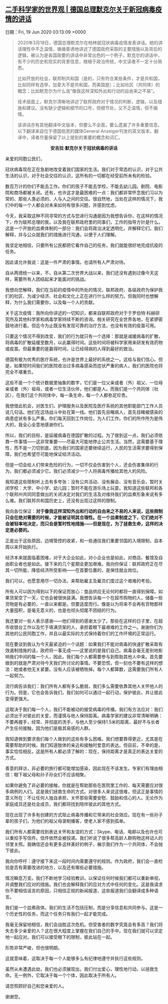 [二手科学家的世界观 | 德国总理默克尔关于新冠病毒疫情的讲话](https://chinadigitaltimes.net/chinese/2020/06/%e4%ba%8c%e6%89%8b%e7%a7%91%e5%ad%a6%e5%ae%b6%e7%9a%84%e4%b8%96%e7%95%8c%e8%a7%82-%e5%be%b7%e5%9b%bd%e6%80%bb%e7%90%86%e9%bb%98%e5%85%8b%e5%b0%94%e5%85%b3%e4%ba%8e%e6%96%b0%e5%86%a0%e7%97%85/)
------
日期：Fri, 19 Jun 2020 03:13:09 +0000

<blockquote><p>2020年3月18日，德国总理默克尔在柏林就冠状病毒疫情发表讲话。她的讲话理性中不乏温情，循循善诱地讲述了德国政府采取的主要措施以及背后的逻辑，被认为是各国政要的讲话中非常出色的一个例子。默克尔的讲话中，有不少的历史和现实的背景信息，根植于政治传统，中文读者不一定十分熟悉。</p><p>比如开放的社会，联邦制共和国（是的，只有符合某些条件，才是共和国，比如同样有选举，加拿大不是共和国，而美国是）；比如社区（共同体）的概念；比如默克尔为什么说“像我这样深知外出和行动的自由来之不易”。</p><p>技术层面上，默克尔清晰地讲述了联邦政府对于情况的判断，逻辑，以及措施和建议。没有缺少逻辑和细节的口号，但细节处，又不乏温情，但不煽情。</p><p>该讲话亦有其他翻译中文版本，但要么不全面，要么遗漏了许多重要信息。以下翻译来自位于德国伯恩的媒体General Anzeiger刊发的英文版本。翻译中，译者尽量保留了以上提到的重要的概念和词汇。</p></blockquote><p style="text-align: center"><strong>安吉拉·默克尔关于冠状病毒的讲话</strong></p><p>亲爱的同胞公民们，</p><p>冠状病毒现在正在急剧地改变着我们国家的生活。我们对于常态的认识，对于公共生活的认识，对于社会交往的认识，这所有的一切都在经受前所未有的检验。</p><p>数百万计的你们不能去工作。你们的孩子不能去学校，不能去幼儿园。剧院、电影院和商场都被关闭。还有，也许这才是最困难的一点：我们都非常怀念我们习以为常的、那些人类必须的、人与人之间的交往。很自然地，当处在这样的情况下，我们中的每一个人都会对未来如何有很多问题，并感到忧虑。</p><p>今天，我采取这种不同寻常的方式与您进行沟通是因为我想告诉你，在这样的情况下，作为联邦总理的我，以及我在联邦政府里的同事们，工作的指导方针是什么。这是一个开放的皿煮体制的一部分：我们会将政治决定透明化，并解释它们。我们解释，并与公众就我们的措施进行沟通，以便于人们理解。</p><p>我坚定地相信，只要所有公民都把它看作自己的任务，我们就能很好地完成抗疫的任务。</p><p>因此请允许我说：这是一件严肃的事情。也请所有人严肃对待。</p><p>自从两德统一以来，不，自从第二次世界大战以来，我们还没有遇到过像今天这样，需要所有人团结起来才能面对的挑战。</p><p>我想向您解释，我们在当前的疫情中的所处的情况，联邦政府、各级政府为保护我们的社区、为减少经济、社会和文化上正在进行什么样的努力。但我同时也想解释，为什么我们需要你，以及每一个人的贡献。</p><p>关于这次疫情：我所向你讲述的一切知识，都来自联邦政府对于于罗伯特·科赫研究所及其他科学家和病毒学家持续不断的咨询。相关研究在全世界各地，在紧锣密鼓地进行着。但迄今为止既没有发现可靠的治疗方法，也没有有效的疫苗可用。</p><p>只要这个情况不得到改变，我们的行为就只有一个选择：那就是减缓病毒的扩散，将病毒的扩散延缓至数月，以此赢得时间。这些时间将被科学家用来研发有效药物或疫苗。但最重要的是赢得时间，让已经得病的人得到最好的救治。</p><p>德国有极为优秀的医疗系统，也许是世界上最好的系统之一。这给与我们信心。但是，如果短时间我们的医院收治过多病毒感染而症状严重的病人，我们的医院也将完全不堪重负。</p><p>这些不是一个个统计数据里抽象的数字，它们是一位父亲或者（外）祖父、一位母亲或者（外）祖母，或者一位生活伙伴，他们都是人。而我们是一个共同体（社区），在我们这个共同体中，每一条生命，每一个人都弥足珍贵。</p><p>我想借此机会，对医生们、护理服务以及医院及医疗系统的其他职能部门工作人员说几句话。他们在这场战斗中处在第一线。他们首先目睹病人，首先目睹被感染的病患症状有多么严重。你们每天回到工作岗位，为人们工作。你们的所作所为是伟大的，我全心全意地感谢你们。</p><p>所以，我们的目标，是延缓病毒在德国扩散的过程。为了做到这一点，我们必须依靠一件事情——这非常重要——尽最大可能地停止公共生活。当然，这需要基于理性，而不是一刀切到底，因为我们的国家还要继续运行，人民的生活需求要得到保障，我们也希望尽可能地保证经济活动。</p><p>但是一切会给人们带来危险的行为，一切不仅会伤害到个人，还会伤害集体的行为，我们都必须减少它。我们必须减少一个人将病毒传播给其他人的风险。</p><p>我知道这些限制听上去有多夸张：没有公共活动、没有展会、没有音乐会，暂时关闭学校：大学、中小学、幼儿园；暂时不能在游乐场上玩耍。我知道这些联邦和各个联邦州共同同意做出的关闭决定对我们的生活及对维持我们的皿煮形象来说有多么难。我们联邦共和国历史上，还没有出现过这样的限制。</p><p>我向各位保证：<strong>对于像我这样深知外出和行动的自由来之不易的人来说，这些限制只会在绝对需要的时候，才能被证明其合理性。在一个皿煮制度之下，它们绝对不会被轻率地决定，而只会是暂时性地措施——但是现在，为了拯救生命，这样的决定是必要的。</strong></p><p>正是出于这些原因，边境管控的收紧，和一些通往我们重要邻国的入境限制，自本周以来开始执行。</p><p>经济本来就面临着困难，对于大企业如此，对小企业也是如此，对商店、餐馆及自由职业者也是如此。接下来的几个星期会更加艰难。我向你保证：联邦政府正在尽其一切所能，降低经济所受影响——在首要位置的，是保住就业岗位。</p><p>我们可以，也愿意用尽一切办法，来帮助雇主及雇员们度过这个艰难的考验。</p><p>所有人可以因为得到以下的保证而放心：食品供应无论何时都将一直得到保障。如果货架空了一天，它也会被很快装满。我想告诉每一个在超市购物的人，储备一些货物是有必要的，一直以来都是。但要适度而行。像是以为将来不会再有货物那样大量囤积，是毫无意义的，也是也彻头彻尾不团结的行为。</p><p>我还要对一些人表示感谢——他们得到的感谢太少了。那些在这样的日子里，在超市收银台工作以及忙于填满货架的人，承担着眼下最艰难的工作之一。谢谢你们为其他的公民同胞工作，并且以最实际的方式保持着你们的工作环境的正常运行。</p><p>现在要谈到我认为今天最紧迫的一个话题：如果我们不能对病毒的快速扩散采取有效遏制措施的话，政府将一事无成——这里说的是我们自己。病毒会毫无差别地影响我们中间的每一个人，因此，我们每个人都需要参与到帮助其他人中来。首先要做到的就是严肃对待今天我们所讨论的事情。不要恐慌，但一刻也不要有这样的想法：她或者他无关紧要。没有人应该被牺牲掉。每个人都算数，这需要我们所有人一起努力。</p><p>流行病告诉我们：我们所有人都有多么脆弱，我们多么需要依靠其他人关怀他人的行为。但是，它也会告诉我们，我们如何可以通过一起行动，保护彼此、并让彼此变得更强大。</p><p>这取决于我们每一个人，我们不能被动的接受病毒的传播。我们有方法应对：我们必须出于对彼此的关爱，而谨慎与他人保持距离。病毒学家的建议非常清晰明确：不要再握手，经常、并彻底的洗手，与他人至少保持1.5米的距离，最好不与长者产生任何接触，因为他们是极其易感的人群。</p><p>我知道做到要求我们每个人做到的这些有多么困难。我们想要靠得更近，尤其是在需要帮助的时候。我们知道肢体的亲近和接触时爱意的表达。但目前，不幸的是，事实恰恰相反。这是所有人都必须了解的：现在，保持距离才是真正的表达关爱的方式。</p><p>善意的拜访，非必要的旅行都可能增加感染，因此现在不该发生。专家们有理由相信：眼下祖父母和孙子孙女们不应该相聚。</p><p>如果你避免了非必要的接触，你就是在帮助那些在医院里工作的、每天需要应对很多病例的人们。这是我们拯救生命的方式。对很多人来说这很难，但这正是事情的意义所在：不让任何人独自承担，关怀那些需要安慰、鼓励和信心的人。无论作为家庭成员还是社会成员，我们都将找到陪伴彼此的其他方式。</p><p>现在出现了许多有创建的方式阻止病毒传播和它带来的社会效应。现在有一些孙子辈的孩子们，为他们的祖父母录制播客，使老人家不感到孤单。</p><p>我们所有人都需要找到表达关怀和友谊的方式：Skype、电话、电邮以及也许也可以重拾手写信件。信件依然会被投递。我们听说了很多帮高龄人群购物这样动人的邻里关照。我确信还会有更多这样美好的例子，展示我们作为一个共同体，不会抛下彼此。</p><p>我向你呼吁：遵守接下来这一段时间内需要遵守的规则。作为政府，我们会一直检验是否有需要改进的地方，以及还有哪些必要措施。</p><p>情况瞬息万变。我们不断地学习经验教训，以保证任何时候我们都可以重新审视，并调整我们应对的措施。我们也会解释我们的应对方式中任何的变化。这是我请求你不要相信谣言的原因，只相信正规的新闻报道，这些报道我们会翻译成多种语言。</p><p>我们是一个皿煮政体。我们的生活不包括压制，而是分享信息和共同参与。这是一个历史性的任务，而这个任务只有我们一起才能完成。</p><p>我毫无保留地相信，我们会战胜这次危机。但受害者的数字究竟会有多高？我们将失去多少亲爱的人？这在很大程度上掌握在我们自己的手中。现在我们就可以坚定地一起应对。我们可以接受眼下的限制，彼此站在一起。</p><p>形势非常严峻，但也很明朗。</p><p>这就意味着，这取决于每一个人能够多么有纪律地遵守并执行这些规则。</p><p>虽然从未遭遇此劫，我们也必须展现出，我们付出爱心，理性地行动，以拯救生命。无一例外，它取决于每一个个体，因此取决于所有人。</p><p>请您照顾好自己和您亲爱的人。</p><p>谢谢您。</p>
